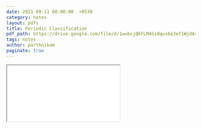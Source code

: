 ```yaml
---
date: 2021-09-11 00:00:00  +0530
category: notes
layout: pdfs
title: Periodic Classification
pdf_path: https://drive.google.com/file/d/1wubsjQKFLM4Ss8qvs6e3ef1WjdArJlxM/preview?usp=sharing
tags: notes
author: parthnikam
paginate: true
---
```


<iframe class="embed-pdf" src="{{ page.pdf_path }}#toolbar=0" seamless="seamless" scrolling="no" style="overflow:hidden"></iframe>
